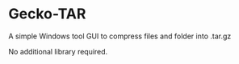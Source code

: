 # Gecko-TAR
A simple Windows tool GUI to compress files and folder into .tar.gz

No additional library required.
